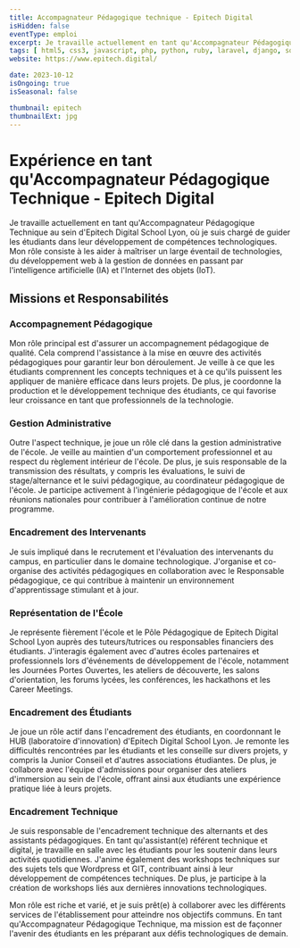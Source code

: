 ```yaml
---
title: Accompagnateur Pédagogique technique - Epitech Digital
isHidden: false
eventType: emploi
excerpt: Je travaille actuellement en tant qu'Accompagnateur Pédagogique Technique au sein d'Epitech Digital School Lyon, où je suis chargé de guider les étudiants dans leur développement de compétences technologiques. Mon rôle consiste à les aider à maîtriser un large éventail de technologies, du développement web à la gestion de données en passant par l'intelligence artificielle (IA) et l'Internet des objets (IoT).
tags: [ html5, css3, javascript, php, python, ruby, laravel, django, sqlite, mysql, postgresql, git, solidity, powerbi ]
website: https://www.epitech.digital/

date: 2023-10-12
isOngoing: true
isSeasonal: false

thumbnail: epitech
thumbnailExt: jpg
---
```


# Expérience en tant qu'Accompagnateur Pédagogique Technique - Epitech Digital

Je travaille actuellement en tant qu'Accompagnateur Pédagogique Technique au sein d'Epitech Digital School Lyon, où je
suis chargé de guider les étudiants dans leur développement de compétences technologiques. Mon rôle consiste à les aider
à maîtriser un large éventail de technologies, du développement web à la gestion de données en passant par
l'intelligence artificielle (IA) et l'Internet des objets (IoT).

## Missions et Responsabilités

### Accompagnement Pédagogique

Mon rôle principal est d'assurer un accompagnement pédagogique de qualité. Cela comprend l'assistance à la mise en œuvre
des activités pédagogiques pour garantir leur bon déroulement. Je veille à ce que les étudiants comprennent les concepts
techniques et à ce qu'ils puissent les appliquer de manière efficace dans leurs projets. De plus, je coordonne la
production et le développement technique des étudiants, ce qui favorise leur croissance en tant que professionnels de la
technologie.

### Gestion Administrative

Outre l'aspect technique, je joue un rôle clé dans la gestion administrative de l'école. Je veille au maintien d'un
comportement professionnel et au respect du règlement intérieur de l'école. De plus, je suis responsable de la
transmission des résultats, y compris les évaluations, le suivi de stage/alternance et le suivi pédagogique, au
coordinateur pédagogique de l'école. Je participe activement à l'ingénierie pédagogique de l'école et aux réunions
nationales pour contribuer à l'amélioration continue de notre programme.

### Encadrement des Intervenants

Je suis impliqué dans le recrutement et l'évaluation des intervenants du campus, en particulier dans le domaine
technologique. J'organise et co-organise des activités pédagogiques en collaboration avec le Responsable pédagogique, ce
qui contribue à maintenir un environnement d'apprentissage stimulant et à jour.

### Représentation de l'École

Je représente fièrement l'école et le Pôle Pédagogique de Epitech Digital School Lyon auprès des tuteurs/tutrices ou
responsables financiers des étudiants. J'interagis également avec d'autres écoles partenaires et professionnels lors
d'événements de développement de l'école, notamment les Journées Portes Ouvertes, les ateliers de découverte, les salons
d'orientation, les forums lycées, les conférences, les hackathons et les Career Meetings.

### Encadrement des Étudiants

Je joue un rôle actif dans l'encadrement des étudiants, en coordonnant le HUB (laboratoire d'innovation) d'Epitech
Digital School Lyon. Je remonte les difficultés rencontrées par les étudiants et les conseille sur divers projets, y
compris la Junior Conseil et d'autres associations étudiantes. De plus, je collabore avec l'équipe d'admissions pour
organiser des ateliers d'immersion au sein de l'école, offrant ainsi aux étudiants une expérience pratique liée à leurs
projets.

### Encadrement Technique

Je suis responsable de l'encadrement technique des alternants et des assistants pédagogiques. En tant qu'assistant(e)
référent technique et digital, je travaille en salle avec les étudiants pour les soutenir dans leurs activités
quotidiennes. J'anime également des workshops techniques sur des sujets tels que Wordpress et GIT, contribuant ainsi à
leur développement de compétences techniques. De plus, je participe à la création de workshops liés aux dernières
innovations technologiques.

Mon rôle est riche et varié, et je suis prêt(e) à collaborer avec les différents services de l'établissement pour
atteindre nos objectifs communs. En tant qu'Accompagnateur Pédagogique Technique, ma mission est de façonner l'avenir
des étudiants en les préparant aux défis technologiques de demain.